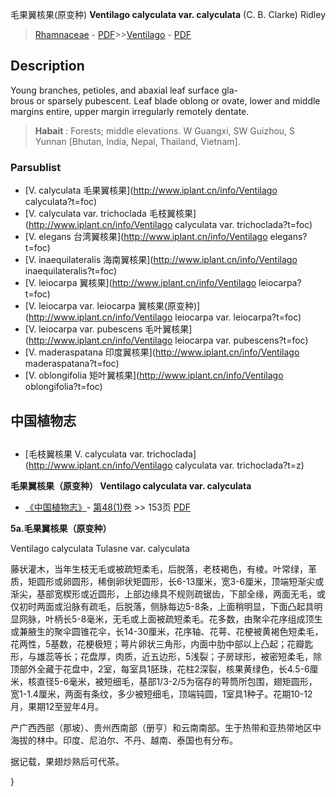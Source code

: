 毛果翼核果(原变种) **Ventilago calyculata var. calyculata** (C. B. Clarke) Ridley

> [Rhamnaceae](http://www.iplant.cn/info/Rhamnaceae?t=foc) - [PDF](http://www.iplant.cn/foc/pdf/Rhamnaceae.pdf)>>[Ventilago](http://www.iplant.cn/info/Ventilago?t=foc) - [PDF](http://www.iplant.cn/foc/pdf/Ventilago.pdf)

## Description

Young branches, petioles, and abaxial leaf surface gla-<br clear=all> brous or sparsely pubescent. Leaf blade oblong or ovate, lower and middle margins entire, upper margin irregularly remotely dentate.

> **Habait** : 
> Forests; middle elevations. W Guangxi, SW Guizhou, S Yunnan [Bhutan, India, Nepal, Thailand, Vietnam].

### Parsublist

* [V.  calyculata  毛果翼核果](http://www.iplant.cn/info/Ventilago calyculata?t=foc)
* [V.  calyculata var. trichoclada  毛枝翼核果](http://www.iplant.cn/info/Ventilago calyculata var. trichoclada?t=foc)
* [V.  elegans  台湾翼核果](http://www.iplant.cn/info/Ventilago elegans?t=foc)
* [V.  inaequilateralis  海南翼核果](http://www.iplant.cn/info/Ventilago inaequilateralis?t=foc)
* [V.  leiocarpa  翼核果](http://www.iplant.cn/info/Ventilago leiocarpa?t=foc)
* [V.  leiocarpa var. leiocarpa  翼核果(原变种)](http://www.iplant.cn/info/Ventilago leiocarpa var. leiocarpa?t=foc)
* [V.  leiocarpa var. pubescens  毛叶翼核果](http://www.iplant.cn/info/Ventilago leiocarpa var. pubescens?t=foc)
* [V.  maderaspatana  印度翼核果](http://www.iplant.cn/info/Ventilago maderaspatana?t=foc)
* [V.  oblongifolia  矩叶翼核果](http://www.iplant.cn/info/Ventilago oblongifolia?t=foc)

## 中国植物志

## 
* [毛枝翼核果  V.  calyculata var. trichoclada](http://www.iplant.cn/info/Ventilago calyculata var. trichoclada?t=z)

**毛果翼核果（原变种） Ventilago calyculata var. calyculata**

* [《中国植物志》](http://www.iplant.cn/frps)- [第48(1)卷](http://www.iplant.cn/frps/vol/48(1)) >> 153页 [PDF](http://www.iplant.cn/frps/pdf/48(1)/153.PDF)

**5a.毛果翼核果（原变种）**

Ventilago calyculata Tulasne var. calyculata

藤状灌木，当年生枝无毛或被疏短柔毛，后脱落，老枝褐色，有棱。叶常绿，革质，矩圆形或卵圆形，稀倒卵状矩圆形，长6-13厘米，宽3-6厘米，顶端短渐尖或渐尖，基部宽楔形或近圆形，上部边缘具不规则疏锯齿，下部全缘，两面无毛，或仅初时两面或沿脉有疏毛，后脱落，侧脉每边5-8条，上面稍明显，下面凸起具明显网脉，叶柄长5-8毫米，无毛或上面被疏短柔毛。花多数，由聚伞花序组成顶生或兼腋生的聚伞圆锥花伞，长14-30厘米，花序轴、花萼、花梗被黄褐色短柔毛，花两性，5基数，花梗极短；萼片卵状三角形，内面中肋中部以上凸起；花瓣匙形，与雄蕊等长；花盘厚，肉质，近五边形，5浅裂；子房球形，被密短柔毛，除顶部外全藏于花盘中，2室，每室具1胚珠，花柱2深裂，核果黄绿色，长4.5-6厘米，核直径5-6毫米，被短细毛，基部1/3-2/5为宿存的萼筒所包围，翅矩圆形，宽1-1.4厘米，两面有条纹，多少被短细毛，顶端钝圆，1室具1种子。花期10-12月，果期12至翌年4月。

产广西西部（那坡）、贵州西南部（册亨）和云南南部。生于热带和亚热带地区中海拔的林中。印度、尼泊尔、不丹、越南、泰国也有分布。

据记载，果翅炒熟后可代茶。

}